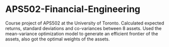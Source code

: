 # APS502-Financial-Engineering
Course project of APS502 at the University of Toronto. Calculated expected returns, standard deviations and co-variances between 8 assets. Used the mean-variance optimization model to generate an efficient frontier of the assets, also got the optimal weights of the assets.
